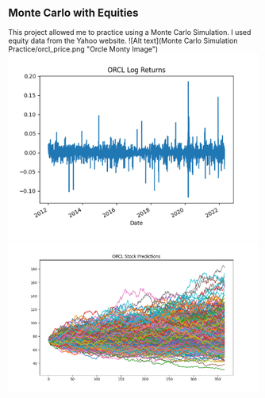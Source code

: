 ## Monte Carlo with Equities
This project allowed me to practice using a Monte Carlo Simulation. I used equity data from the Yahoo website.
![Alt text](Monte Carlo Simulation Practice/orcl_price.png "Orcle Monty Image")
![Alt text](/orcl_logreturns.png "Orcle Monty Image")
![Alt text](/orcl_monty.png "Orcle Monty Image")
